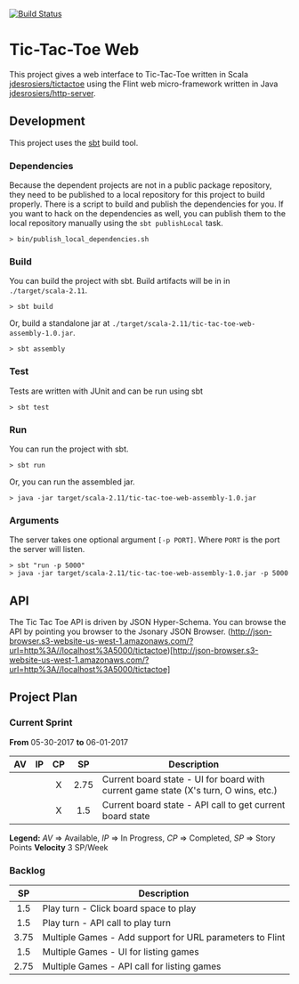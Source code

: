 [![Build Status](https://travis-ci.org/jdesrosiers/tic-tac-toe-web.svg?branch=master)](https://travis-ci.org/jdesrosiers/tic-tac-toe-web)

Tic-Tac-Toe Web
===============
This project gives a web interface to Tic-Tac-Toe written in Scala [jdesrosiers/tictactoe](https://github.com/jdesrosiers/tictactoe) using the Flint web micro-framework written in Java [jdesrosiers/http-server](https://github.com/jdesrosiers/http-server).

Development
-----------
This project uses the [sbt](http://www.scala-sbt.org/) build tool.

### Dependencies
Because the dependent projects are not in a public package repository, they need to be published to a local repository for this project to build properly.  There is a script to build and publish the dependencies for you.  If you want to hack on the dependencies as well, you can publish them to the local repository manually using the `sbt publishLocal` task.

```shell
> bin/publish_local_dependencies.sh
```

### Build
You can build the project with sbt.  Build artifacts will be in in `./target/scala-2.11`.

```shell
> sbt build
```

Or, build a standalone jar at `./target/scala-2.11/tic-tac-toe-web-assembly-1.0.jar`.

```shell
> sbt assembly
```

### Test
Tests are written with JUnit and can be run using sbt

```shell
> sbt test
```

### Run
You can run the project with sbt.

```shell
> sbt run
```

Or, you can run the assembled jar.

```shell
> java -jar target/scala-2.11/tic-tac-toe-web-assembly-1.0.jar
```

### Arguments
The server takes one optional argument `[-p PORT]`.  Where `PORT` is the port the server will listen.

```
> sbt "run -p 5000"
> java -jar target/scala-2.11/tic-tac-toe-web-assembly-1.0.jar -p 5000
```

API
---
The Tic Tac Toe API is driven by JSON Hyper-Schema.  You can browse the API by pointing you browser to the Jsonary JSON Browser.  (http://json-browser.s3-website-us-west-1.amazonaws.com/?url=http%3A//localhost%3A5000/tictactoe)[http://json-browser.s3-website-us-west-1.amazonaws.com/?url=http%3A//localhost%3A5000/tictactoe]

Project Plan
------------

### Current Sprint
**From** 05-30-2017 **to** 06-01-2017

| AV  | IP  | CP  | SP  | Description |
|:---:|:---:|:---:|:---:|-------------|
|     |     |  X  | 2.75| Current board state - UI for board with current game state (X's turn, O wins, etc.)
|     |     |  X  | 1.5 | Current board state - API call to get current board state

**Legend:** *AV* => Available, *IP* => In Progress, *CP* => Completed, *SP* => Story Points
**Velocity** 3 SP/Week

### Backlog
| SP  | Description |
|:---:|-------------|
| 1.5 | Play turn - Click board space to play
| 1.5 | Play turn - API call to play turn
| 3.75| Multiple Games - Add support for URL parameters to Flint
| 1.5 | Multiple Games - UI for listing games
| 2.75| Multiple Games - API call for listing games
